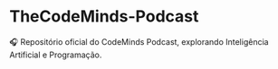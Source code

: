 # TheCodeMinds-Podcast
🎧 Repositório oficial do CodeMinds Podcast, explorando Inteligência Artificial e Programação.
